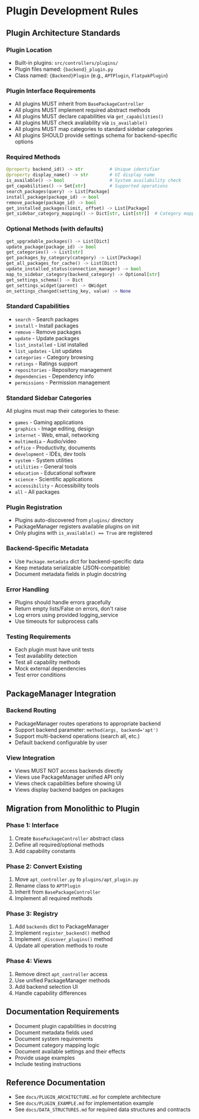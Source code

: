# Plugin Development Rules

## Plugin Architecture Standards

### Plugin Location
- Built-in plugins: `src/controllers/plugins/`
- Plugin files named: `{backend}_plugin.py`
- Class named: `{Backend}Plugin` (e.g., `APTPlugin`, `FlatpakPlugin`)

### Plugin Interface Requirements
- All plugins MUST inherit from `BasePackageController`
- All plugins MUST implement required abstract methods
- All plugins MUST declare capabilities via `get_capabilities()`
- All plugins MUST check availability via `is_available()`
- All plugins MUST map categories to standard sidebar categories
- All plugins SHOULD provide settings schema for backend-specific options

### Required Methods
```python
@property backend_id() -> str          # Unique identifier
@property display_name() -> str        # UI display name
is_available() -> bool                 # System availability check
get_capabilities() -> Set[str]         # Supported operations
search_packages(query) -> List[Package]
install_package(package_id) -> bool
remove_package(package_id) -> bool
get_installed_packages(limit, offset) -> List[Package]
get_sidebar_category_mapping() -> Dict[str, List[str]]  # Category mapping
```

### Optional Methods (with defaults)
```python
get_upgradable_packages() -> List[Dict]
update_package(package_id) -> bool
get_categories() -> List[str]
get_packages_by_category(category) -> List[Package]
get_all_packages_for_cache() -> List[Dict]
update_installed_status(connection_manager) -> bool
map_to_sidebar_category(backend_category) -> Optional[str]
get_settings_schema() -> Dict
get_settings_widget(parent) -> QWidget
on_settings_changed(setting_key, value) -> None
```

### Standard Capabilities
- `search` - Search packages
- `install` - Install packages
- `remove` - Remove packages
- `update` - Update packages
- `list_installed` - List installed
- `list_updates` - List updates
- `categories` - Category browsing
- `ratings` - Ratings support
- `repositories` - Repository management
- `dependencies` - Dependency info
- `permissions` - Permission management

### Standard Sidebar Categories
All plugins must map their categories to these:
- `games` - Gaming applications
- `graphics` - Image editing, design
- `internet` - Web, email, networking
- `multimedia` - Audio/video
- `office` - Productivity, documents
- `development` - IDEs, dev tools
- `system` - System utilities
- `utilities` - General tools
- `education` - Educational software
- `science` - Scientific applications
- `accessibility` - Accessibility tools
- `all` - All packages

### Plugin Registration
- Plugins auto-discovered from `plugins/` directory
- PackageManager registers available plugins on init
- Only plugins with `is_available() == True` are registered

### Backend-Specific Metadata
- Use `Package.metadata` dict for backend-specific data
- Keep metadata serializable (JSON-compatible)
- Document metadata fields in plugin docstring

### Error Handling
- Plugins should handle errors gracefully
- Return empty lists/False on errors, don't raise
- Log errors using provided logging_service
- Use timeouts for subprocess calls

### Testing Requirements
- Each plugin must have unit tests
- Test availability detection
- Test all capability methods
- Mock external dependencies
- Test error conditions

## PackageManager Integration

### Backend Routing
- PackageManager routes operations to appropriate backend
- Support backend parameter: `method(args, backend='apt')`
- Support multi-backend operations (search all, etc.)
- Default backend configurable by user

### View Integration
- Views MUST NOT access backends directly
- Views use PackageManager unified API only
- Views check capabilities before showing UI
- Views display backend badges on packages

## Migration from Monolithic to Plugin

### Phase 1: Interface
1. Create `BasePackageController` abstract class
2. Define all required/optional methods
3. Add capability constants

### Phase 2: Convert Existing
1. Move `apt_controller.py` to `plugins/apt_plugin.py`
2. Rename class to `APTPlugin`
3. Inherit from `BasePackageController`
4. Implement all required methods

### Phase 3: Registry
1. Add `backends` dict to PackageManager
2. Implement `register_backend()` method
3. Implement `_discover_plugins()` method
4. Update all operation methods to route

### Phase 4: Views
1. Remove direct `apt_controller` access
2. Use unified PackageManager methods
3. Add backend selection UI
4. Handle capability differences

## Documentation Requirements
- Document plugin capabilities in docstring
- Document metadata fields used
- Document system requirements
- Document category mapping logic
- Document available settings and their effects
- Provide usage examples
- Include testing instructions

## Reference Documentation
- See `docs/PLUGIN_ARCHITECTURE.md` for complete architecture
- See `docs/PLUGIN_EXAMPLE.md` for implementation example
- See `docs/DATA_STRUCTURES.md` for required data structures and contracts
